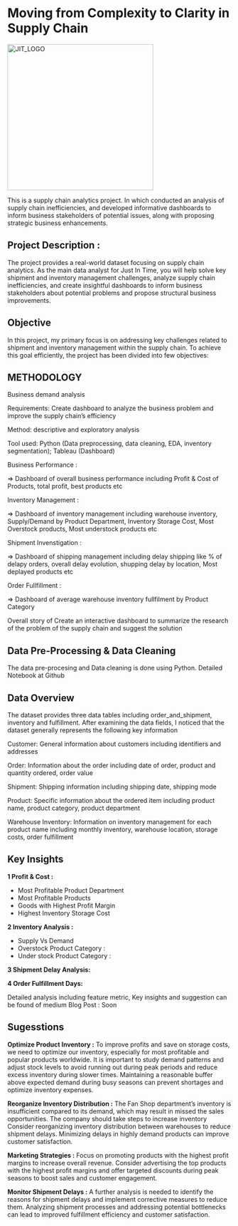 # Moving from Complexity to Clarity in Supply Chain
<img width="328" alt="JIT_LOGO" src="https://github.com/user-attachments/assets/dea6666e-4f35-45e6-a4cf-d5a8af6a3cca" />

This is a supply chain analytics project. In which conducted an analysis of supply chain inefficiencies, and developed informative dashboards to inform business stakeholders of potential issues, along with proposing strategic business enhancements.

## Project Description :

The project provides a real-world dataset focusing on supply chain analytics. As the main data analyst for Just In Time, you will help solve key shipment and inventory management challenges, analyze supply chain inefficiencies, and create insightful dashboards to inform business stakeholders about potential problems and propose structural business improvements.

## Objective

In this project, my primary focus is on addressing key challenges related to shipment and inventory management within the supply chain. To achieve this goal efficiently, the project has been divided into few objectives:

## METHODOLOGY

Business demand analysis

Requirements: Create dashboard to analyze the business problem and improve the supply chain’s efficiency

Method: descriptive and exploratory analysis

Tool used: Python (Data preprocessing, data cleaning, EDA, inventory segmentation); Tableau (Dashboard)

Business Performance :

=> Dashboard of overall business performance including Profit & Cost of Products, total profit, best products etc

Inventory Management :

=> Dashboard of inventory management including warehouse inventory, Supply/Demand by Product Department, Inventory Storage Cost, Most Overstock products, Most understock products etc

Shipment Invenstigation :

=> Dashboard of shipping management including delay shipping like % of delapy orders, overall delay evolution, shupping delay by location, Most deplayed products etc

Order Fullfillment :

=> Dashboard of average warehouse inventory fullfilment by Product Category

Overall story of Create an interactive dashboard to summarize the research of the problem of the supply chain and suggest the solution

## Data Pre-Processing & Data Cleaning

The data pre-procesing and Data cleaning is done using Python.
Detailed Notebook at Github

## Data Overview

The dataset provides three data tables including order_and_shipment, inventory and fulfillment. After examining the data fields, I noticed that the dataset generally represents the following key information

Customer: General information about customers including identifiers and addresses

Order: Information about the order including date of order, product and quantity ordered, order value

Shipment: Shipping information including shipping date, shipping mode

Product: Specific information about the ordered item including product name, product category, product department

Warehouse Inventory: Information on inventory management for each product name including monthly inventory, warehouse location, storage costs, order fulfillment

## Key Insights

**1 Profit & Cost :**

- Most Profitable Product Department
- Most Profitable Products
- Goods with Highest Profit Margin
- Highest Inventory Storage Cost

**2 Inventory Analysis :**

- Supply Vs Demand
- Overstock Product Category :
- Under stock Product Category :

**3 Shipment Delay Analysis:**

**4 Order Fulfillment Days:**

Detailed analysis including feature metric, Key insights and suggestion can be found of medium Blog Post : Soon

## Sugesstions

**Optimize Product Inventory :**
To improve profits and save on storage costs, we need to optimize our inventory, especially for most profitable and popular products worldwide. It is important to study demand patterns and adjust stock levels to avoid running out during peak periods and reduce excess inventory during slower times. Maintaining a reasonable buffer above expected demand during busy seasons can prevent shortages and optimize inventory expenses.

**Reorganize Inventory Distribution :**
The Fan Shop department’s inventory is insufficient compared to its demand, which may result in missed the sales opportunities. The company should take steps to increase inventory
Consider reorganizing inventory distribution between warehouses to reduce shipment delays. Minimizing delays in highly demand products can improve customer satisfaction.

**Marketing Strategies :**
Focus on promoting products with the highest profit margins to increase overall revenue. Consider advertising the top products with the highest profit margins and offer targeted discounts during peak seasons to boost sales and customer engagement.

**Monitor Shipment Delays :**
A further analysis is needed to identify the reasons for shipment delays and implement corrective measures to reduce them. Analyzing shipment processes and addressing potential bottlenecks can lead to improved fulfillment efficiency and customer satisfaction.
